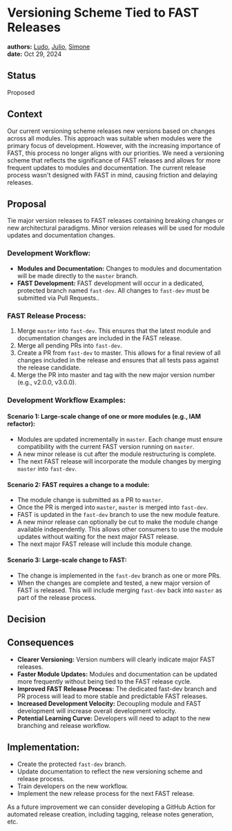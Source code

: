 # Versioning Scheme Tied to FAST Releases

**authors:** [Ludo](https://github.com/ludoo),  [Julio](https://github.com/jccb), [Simone](https://github.com/sruffilli) \
**date:** Oct 29, 2024

## Status

Proposed

## Context

Our current versioning scheme releases new versions based on changes across all modules. This approach was suitable when modules were the primary focus of development. However, with the increasing importance of FAST, this process no longer aligns with our priorities. We need a versioning scheme that reflects the significance of FAST releases and allows for more frequent updates to modules and documentation. The current release process wasn't designed with FAST in mind, causing friction and delaying releases.

## Proposal

Tie major version releases to FAST releases containing breaking changes or new architectural paradigms. Minor version releases will be used for module updates and documentation changes.

### Development Workflow:

* **Modules and Documentation:** Changes to modules and documentation will be made directly to the `master` branch.
* **FAST Development:** FAST development will occur in a dedicated, protected branch named `fast-dev`. All changes to `fast-dev` must be submitted via Pull Requests..

### FAST Release Process:

1. Merge `master` into `fast-dev`. This ensures that the latest module and documentation changes are included in the FAST release.
1. Merge all pending PRs into `fast-dev`.
1. Create a PR from `fast-dev` to master. This allows for a final review of all changes included in the release and ensures that all tests pass against the release candidate.
1. Merge the PR into master and tag with the new major version number (e.g., v2.0.0, v3.0.0).

### Development Workflow Examples:

#### Scenario 1: Large-scale change of one or more modules (e.g., IAM refactor):

- Modules are updated incrementally in `master`. Each change must ensure compatibility with the current FAST version running on `master`.
- A new minor release is cut after the module restructuring is complete.
- The next FAST release will incorporate the module changes by merging `master` into `fast-dev`.

#### Scenario 2: FAST requires a change to a module:

- The module change is submitted as a PR to `master`.
- Once the PR is merged into `master`, `master` is merged into `fast-dev`.
- FAST is updated in the `fast-dev` branch to use the new module feature.
- A new minor release can optionally be cut to make the module change available independently. This allows other consumers to use the module updates without waiting for the next major FAST release.
- The next major FAST release will include this module change.

#### Scenario 3: Large-scale change to FAST:

- The change is implemented in the `fast-dev` branch as one or more PRs.
- When the changes are complete and tested, a new major version of FAST is released. This will include merging `fast-dev` back into `master` as part of the release process.

## Decision

## Consequences

- **Clearer Versioning:** Version numbers will clearly indicate major FAST releases.
- **Faster Module Updates:** Modules and documentation can be updated more frequently without being tied to the FAST release cycle.
- **Improved FAST Release Process:** The dedicated fast-dev branch and PR process will lead to more stable and predictable FAST releases.
- **Increased Development Velocity:** Decoupling module and FAST development will increase overall development velocity.
- **Potential Learning Curve:** Developers will need to adapt to the new branching and release workflow.

## Implementation:

- Create the protected `fast-dev` branch.
- Update documentation to reflect the new versioning scheme and release process.
- Train developers on the new workflow.
- Implement the new release process for the next FAST release.

As a future improvement we can consider developing a GitHub Action for automated release creation, including tagging, release notes generation, etc.
